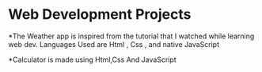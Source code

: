 # Web Development Projects

*The Weather app is inspired from  the tutorial that I watched while learning web dev.
Languages Used are Html , Css , and native JavaScript

*Calculator is made using Html,Css And JavaScript


